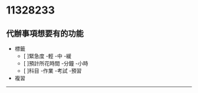 # 11328233
## 代辦事項想要有的功能
- 標籤
    - [ ]緊急度
        -輕
        -中
        -緩
    - [ ]預計所花時間
        -分鐘
        -小時
    - [ ]科目
-作業
-考試
-預習
- 複習
***